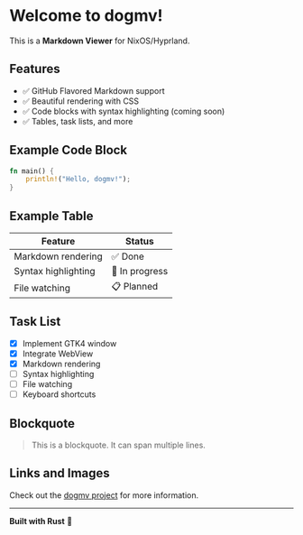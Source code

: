 # Welcome to dogmv!

This is a **Markdown Viewer** for NixOS/Hyprland.

## Features

- ✅ GitHub Flavored Markdown support
- ✅ Beautiful rendering with CSS
- ✅ Code blocks with syntax highlighting (coming soon)
- ✅ Tables, task lists, and more

## Example Code Block

```rust
fn main() {
    println!("Hello, dogmv!");
}
```

## Example Table

| Feature | Status |
|---------|--------|
| Markdown rendering | ✅ Done |
| Syntax highlighting | 🚧 In progress |
| File watching | 📋 Planned |

## Task List

- [x] Implement GTK4 window
- [x] Integrate WebView
- [x] Markdown rendering
- [ ] Syntax highlighting
- [ ] File watching
- [ ] Keyboard shortcuts

## Blockquote

> This is a blockquote.
> It can span multiple lines.

## Links and Images

Check out the [dogmv project](https://github.com) for more information.

---

**Built with Rust** 🦀
